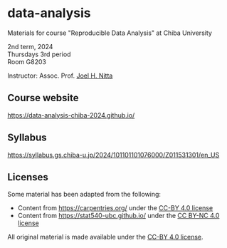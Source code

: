 # data-analysis

Materials for course "Reproducible Data Analysis" at Chiba University

2nd term, 2024  
Thursdays 3rd period  
Room G8203

Instructor: Assoc. Prof. [Joel H. Nitta](https://www.joelnitta.com)

## Course website

<https://data-analysis-chiba-2024.github.io/>

## Syllabus

<https://syllabus.gs.chiba-u.jp/2024/101101101076000/Z011531301/en_US>

## Licenses

Some material has been adapted from the following:

- Content from <https://carpentries.org/> under the [CC-BY 4.0 license](https://creativecommons.org/licenses/by/4.0/)
- Content from <https://stat540-ubc.github.io/> under the [CC BY-NC 4.0 license](https://creativecommons.org/licenses/by-nc/4.0/)

All original material is made available under the [CC-BY 4.0 license](https://creativecommons.org/licenses/by/4.0/).
